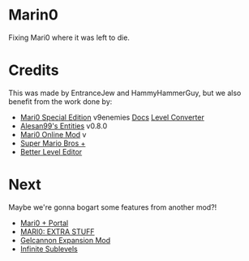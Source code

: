 Marin0
======

Fixing Mari0 where it was left to die.


Credits
=======

This was made by EntranceJew and HammyHammerGuy, but we also benefit from the work done by:
* [Mari0 Special Edition](http://forum.stabyourself.net/viewtopic.php?f=8&t=4004) v9enemies [Docs](http://guegan.de/mari0doc/index.php) [Level Converter](http://forum.stabyourself.net/viewtopic.php?f=12&t=1970)
* [Alesan99's Entities](http://forum.stabyourself.net/viewtopic.php?f=13&t=3636) v0.8.0
* [Mari0 Online Mod](http://forum.stabyourself.net/viewtopic.php?f=13&t=4440) v
* [Super Mario Bros +](http://forum.stabyourself.net/viewtopic.php?f=13&t=3096)
* [Better Level Editor](http://forum.stabyourself.net/viewtopic.php?f=13&t=1954)

Next
====

Maybe we're gonna bogart some features from another mod?!
* [Mari0 + Portal](forum.stabyourself.net/viewtopic.php?f=13&t=3477)
* [MARI0: EXTRA STUFF](http://forum.stabyourself.net/viewtopic.php?f=13&t=3572)
* [Gelcannon Expansion Mod](http://forum.stabyourself.net/viewtopic.php?f=13&t=4350)
* [Infinite Sublevels](http://forum.stabyourself.net/viewtopic.php?f=13&t=2457)
